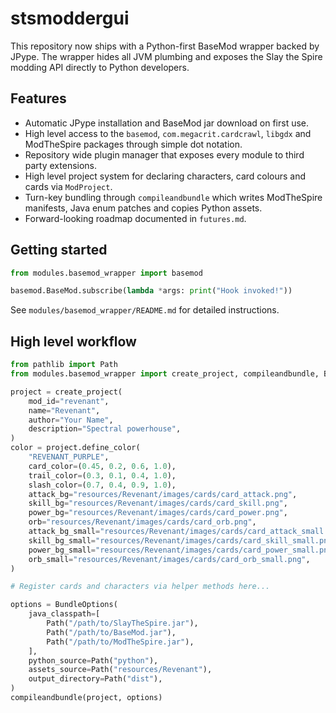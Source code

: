 # stsmoddergui

This repository now ships with a Python-first BaseMod wrapper backed by JPype.
The wrapper hides all JVM plumbing and exposes the Slay the Spire modding API
directly to Python developers.

## Features

- Automatic JPype installation and BaseMod jar download on first use.
- High level access to the `basemod`, `com.megacrit.cardcrawl`, `libgdx` and
  ModTheSpire packages through simple dot notation.
- Repository wide plugin manager that exposes every module to third party
  extensions.
- High level project system for declaring characters, card colours and cards via `ModProject`.
- Turn-key bundling through `compileandbundle` which writes ModTheSpire manifests, Java enum patches and copies Python assets.
- Forward-looking roadmap documented in `futures.md`.

## Getting started

```python
from modules.basemod_wrapper import basemod

basemod.BaseMod.subscribe(lambda *args: print("Hook invoked!"))
```

See `modules/basemod_wrapper/README.md` for detailed instructions.


## High level workflow

```python
from pathlib import Path
from modules.basemod_wrapper import create_project, compileandbundle, BundleOptions

project = create_project(
    mod_id="revenant",
    name="Revenant",
    author="Your Name",
    description="Spectral powerhouse",
)
color = project.define_color(
    "REVENANT_PURPLE",
    card_color=(0.45, 0.2, 0.6, 1.0),
    trail_color=(0.3, 0.1, 0.4, 1.0),
    slash_color=(0.7, 0.4, 0.9, 1.0),
    attack_bg="resources/Revenant/images/cards/card_attack.png",
    skill_bg="resources/Revenant/images/cards/card_skill.png",
    power_bg="resources/Revenant/images/cards/card_power.png",
    orb="resources/Revenant/images/cards/card_orb.png",
    attack_bg_small="resources/Revenant/images/cards/card_attack_small.png",
    skill_bg_small="resources/Revenant/images/cards/card_skill_small.png",
    power_bg_small="resources/Revenant/images/cards/card_power_small.png",
    orb_small="resources/Revenant/images/cards/card_orb_small.png",
)

# Register cards and characters via helper methods here...

options = BundleOptions(
    java_classpath=[
        Path("/path/to/SlayTheSpire.jar"),
        Path("/path/to/BaseMod.jar"),
        Path("/path/to/ModTheSpire.jar"),
    ],
    python_source=Path("python"),
    assets_source=Path("resources/Revenant"),
    output_directory=Path("dist"),
)
compileandbundle(project, options)
```
